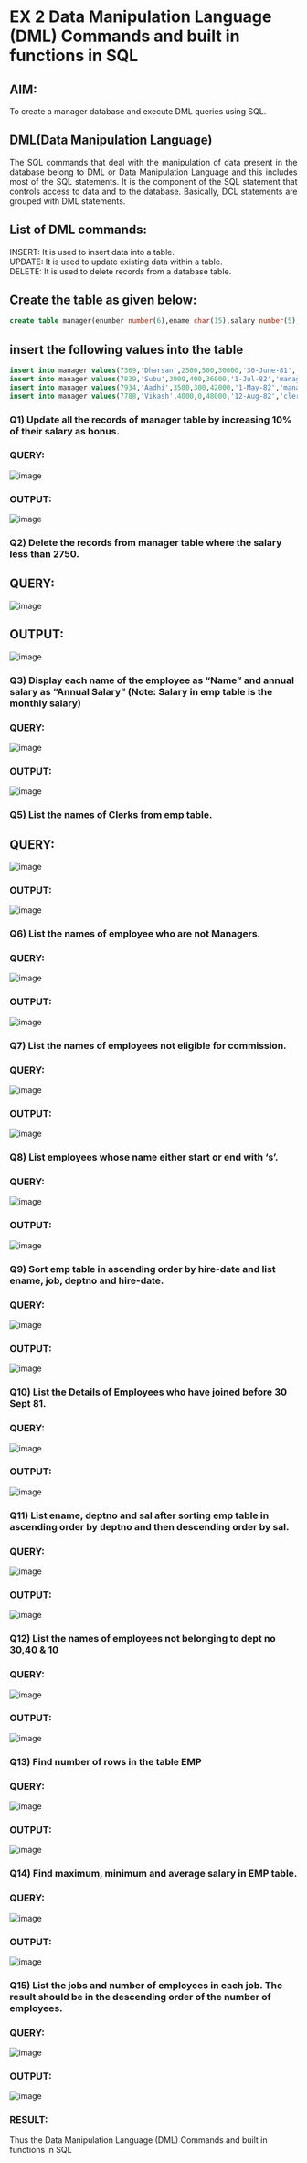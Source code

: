 # EX 2 Data Manipulation Language (DML) Commands and built in functions in SQL
## AIM:
To create a manager database and execute DML queries using SQL.


## DML(Data Manipulation Language)
<div align="justify">
The SQL commands that deal with the manipulation of data present in the database belong to DML or Data Manipulation Language and this includes most of the SQL statements. It is the component of the SQL statement that controls access to data and to the database. Basically, DCL statements are grouped with DML statements.
</div>

## List of DML commands: 
<div align="justify">
INSERT: It is used to insert data into a table.<br>
UPDATE: It is used to update existing data within a table.<br>
DELETE: It is used to delete records from a database table.<br>
</div>

## Create the table as given below:
```sql
create table manager(enumber number(6),ename char(15),salary number(5),commission number(4),annualsalary number(7),Hiredate date,designation char(10),deptno number(2),reporting char(10));
```
## insert the following values into the table
```sql
insert into manager values(7369,'Dharsan',2500,500,30000,'30-June-81','clerk',10,'John');
insert into manager values(7839,'Subu',3000,400,36000,'1-Jul-82','manager',null,'James');
insert into manager values(7934,'Aadhi',3500,300,42000,'1-May-82','manager',30,NULL);
insert into manager values(7788,'Vikash',4000,0,48000,'12-Aug-82','clerk',50,'Bond');
```

### Q1) Update all the records of manager table by increasing 10% of their salary as bonus.

### QUERY:
![image](https://github.com/Augustine0306/EX-2-Data-Manipulation-Language-DML-and-Data-Control-Language-DCL-Commands/assets/119404460/af6ae5bb-beb8-437c-a445-117f72bd22f6)

### OUTPUT:
![image](https://github.com/Augustine0306/EX-2-Data-Manipulation-Language-DML-and-Data-Control-Language-DCL-Commands/assets/119404460/2d047638-5e7c-4814-9ed6-b327be485766)

### Q2) Delete the records from manager table where the salary less than 2750.
## QUERY:
![image](https://github.com/Augustine0306/EX-2-Data-Manipulation-Language-DML-and-Data-Control-Language-DCL-Commands/assets/119404460/296f9c03-ced4-4a48-8646-d3724d19fe1c)

## OUTPUT:
![image](https://github.com/Augustine0306/EX-2-Data-Manipulation-Language-DML-and-Data-Control-Language-DCL-Commands/assets/119404460/e53ae883-5a37-4c09-989a-e04ab0bec08a)

### Q3) Display each name of the employee as “Name” and annual salary as “Annual Salary” (Note: Salary in emp table is the monthly salary)
### QUERY:
![image](https://github.com/Augustine0306/EX-2-Data-Manipulation-Language-DML-and-Data-Control-Language-DCL-Commands/assets/119404460/5a78494b-6c6f-4540-a1cf-db6dee09b679)

### OUTPUT:
![image](https://github.com/Augustine0306/EX-2-Data-Manipulation-Language-DML-and-Data-Control-Language-DCL-Commands/assets/119404460/8a91abeb-b40f-4fa2-8894-9f9d2775acda)

### Q5)	List the names of Clerks from emp table.
## QUERY:
![image](https://github.com/Augustine0306/EX-2-Data-Manipulation-Language-DML-and-Data-Control-Language-DCL-Commands/assets/119404460/86c76ff9-07b0-42d6-a958-49fe7a3cd98e)

### OUTPUT:
![image](https://github.com/Augustine0306/EX-2-Data-Manipulation-Language-DML-and-Data-Control-Language-DCL-Commands/assets/119404460/c16da6df-5357-4c39-8c70-ab98b16243aa)

### Q6)	List the names of employee who are not Managers.
### QUERY:
![image](https://github.com/Augustine0306/EX-2-Data-Manipulation-Language-DML-and-Data-Control-Language-DCL-Commands/assets/119404460/4c59b591-b195-49da-a7c9-01005efba573)

### OUTPUT:
![image](https://github.com/Augustine0306/EX-2-Data-Manipulation-Language-DML-and-Data-Control-Language-DCL-Commands/assets/119404460/3f1089e7-77e8-4be1-9f58-5ffa8ada217f)

### Q7)	List the names of employees not eligible for commission.
### QUERY:
  ![image](https://github.com/Augustine0306/EX-2-Data-Manipulation-Language-DML-and-Data-Control-Language-DCL-Commands/assets/119404460/9c72d562-ed2a-45ba-b04a-2b9b805dd109)

### OUTPUT:
![image](https://github.com/Augustine0306/EX-2-Data-Manipulation-Language-DML-and-Data-Control-Language-DCL-Commands/assets/119404460/2d9dad92-edfb-4c01-8e59-f00b07ac60e1)


### Q8)	List employees whose name either start or end with ‘s’.


### QUERY:
![image](https://github.com/Augustine0306/EX-2-Data-Manipulation-Language-DML-and-Data-Control-Language-DCL-Commands/assets/119404460/a8a76eaa-d6dc-4e73-8fd8-40fcca3d6f65)

### OUTPUT:
![image](https://github.com/Augustine0306/EX-2-Data-Manipulation-Language-DML-and-Data-Control-Language-DCL-Commands/assets/119404460/6788b6c9-155a-4f5e-ae01-f1b8ed09ff73)


### Q9) Sort emp table in ascending order by hire-date and list ename, job, deptno and hire-date.


### QUERY:
![image](https://github.com/Augustine0306/EX-2-Data-Manipulation-Language-DML-and-Data-Control-Language-DCL-Commands/assets/119404460/b6c5cde8-4f1d-43d8-a5b2-449886ab45de)


### OUTPUT:
![image](https://github.com/Augustine0306/EX-2-Data-Manipulation-Language-DML-and-Data-Control-Language-DCL-Commands/assets/119404460/b3c64705-4b39-4592-9f3f-8169de77c546)


### Q10) List the Details of Employees who have joined before 30 Sept 81.


### QUERY:
![image](https://github.com/Augustine0306/EX-2-Data-Manipulation-Language-DML-and-Data-Control-Language-DCL-Commands/assets/119404460/80c7daa2-deaf-4c82-a330-2bdc8fdc080b)


### OUTPUT:
![image](https://github.com/Augustine0306/EX-2-Data-Manipulation-Language-DML-and-Data-Control-Language-DCL-Commands/assets/119404460/e19daeb8-a044-419e-b3b5-0cf5a1f4156b)


### Q11)	List ename, deptno and sal after sorting emp table in ascending order by deptno and then descending order by sal.


### QUERY:

![image](https://github.com/Augustine0306/EX-2-Data-Manipulation-Language-DML-and-Data-Control-Language-DCL-Commands/assets/119404460/da52a51b-7951-48ce-bc39-8441821b7235)

### OUTPUT:
![image](https://github.com/Augustine0306/EX-2-Data-Manipulation-Language-DML-and-Data-Control-Language-DCL-Commands/assets/119404460/0251da19-8156-4df0-80cb-d75078abd353)


### Q12) List the names of employees not belonging to dept no 30,40 & 10


### QUERY:
![image](https://github.com/Augustine0306/EX-2-Data-Manipulation-Language-DML-and-Data-Control-Language-DCL-Commands/assets/119404460/a79d1ac7-64ab-4759-93bb-660785cd4ed3)


### OUTPUT:

![image](https://github.com/Augustine0306/EX-2-Data-Manipulation-Language-DML-and-Data-Control-Language-DCL-Commands/assets/119404460/1a101c55-e7a1-47ba-bde2-93022a430b24)

### Q13) Find number of rows in the table EMP

### QUERY:

![image](https://github.com/Augustine0306/EX-2-Data-Manipulation-Language-DML-and-Data-Control-Language-DCL-Commands/assets/119404460/2e241604-1261-4dba-a1c5-1e9b83b71dc7)

### OUTPUT:

![image](https://github.com/Augustine0306/EX-2-Data-Manipulation-Language-DML-and-Data-Control-Language-DCL-Commands/assets/119404460/5cb51408-0599-4e93-b01d-586135250ae4)


### Q14) Find maximum, minimum and average salary in EMP table.

### QUERY:

![image](https://github.com/Augustine0306/EX-2-Data-Manipulation-Language-DML-and-Data-Control-Language-DCL-Commands/assets/119404460/f5583cb0-efda-4e61-89d2-0115e636be58)


### OUTPUT:

![image](https://github.com/Augustine0306/EX-2-Data-Manipulation-Language-DML-and-Data-Control-Language-DCL-Commands/assets/119404460/e6bc3ecd-97d4-4c1f-89d9-835e1564393d)


### Q15) List the jobs and number of employees in each job. The result should be in the descending order of the number of employees.

### QUERY:

![image](https://github.com/Augustine0306/EX-2-Data-Manipulation-Language-DML-and-Data-Control-Language-DCL-Commands/assets/119404460/137122d4-fc0b-46f2-b42a-cbdd05411804)


### OUTPUT:

![image](https://github.com/Augustine0306/EX-2-Data-Manipulation-Language-DML-and-Data-Control-Language-DCL-Commands/assets/119404460/9dd7d0fa-5c72-43ef-8abd-85c6a17d3fb8)
### RESULT:
Thus the Data Manipulation Language (DML) Commands and built in functions in SQL

